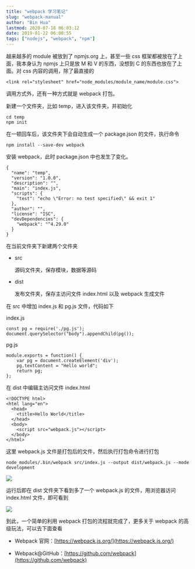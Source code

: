```yaml
---
title: "webpack 学习笔记"
slug: "webpack-manual"
author: "Bin Hua"
lastmod: 2020-07-18 06:03:12
date: 2019-01-22 06:00:55
tags: ["nodejs", "webpack", "npm"]
---
```


越来越多的 module 被放到了 npmjs.org 上，甚至一些 css 框架都被放在了上面，我本身认为 npmjs 上只是放 M 和 V 的东西，没想到 C 的东西也放在了上面。对 css 内容的调用，除了最直接的

```
<link rel="stylesheet" href="node_modules/module_name/module.css">
```

调用方式外，还有一种方式就是 webpack 打包。

新建一个文件夹，比如 temp，进入该文件夹，并初始化

```
cd temp
npm init
```

在一顿回车后，该文件夹下会自动生成一个 package.json 的文件，执行命令

```
npm install --save-dev webpack
```

安装 webpack，此时 package.json 中也发生了变化。

```
{
  "name": "temp",
  "version": "1.0.0",
  "description": "",
  "main": "index.js",
  "scripts": {
    "test": "echo \"Error: no test specified\" && exit 1"
  },
  "author": "",
  "license": "ISC",
  "devDependencies": {
    "webpack": "^4.29.0"
  }
}
```

在当前文件夹下新建两个文件夹

- src

    源码文件夹，保存模块，数据等源码

- dist

    发布文件夹，保存主访问文件 index.html 以及 webpack 生成文件
    
在 src 中增加 index.js 和 pg.js 文件，代码如下

index.js
    
    const pg = require('./pg.js');
    document.querySelector("body").appendChild(pg());
    
pg.js
    
    module.exports = function() {
        var pg = document.createElement('div');
        pg.textContent = "Hello world";
        return pg;
    };
  
在 dist 中编辑主访问文件 index.html

    <!DOCTYPE html>
    <html lang="en">
      <head>
        <title>Hello World</title>
      </head>
      <body>
        <script src="webpack.js"></script>
      </body>
    </html>
    
这里 webpack.js 文件是打包后的文件，然后执行打包命令进行打包

    node_modules/.bin/webpack src/index.js --output dist/webpack.js --mode development
    
![](/imgs/webpack-manual-01.png)
    
运行后即在 dist 文件夹下看到多了一个 webpack.js 的文件，用浏览器访问 index.html 文件，即可看到
    
![](/imgs/webpack-manual-02.png)
    
到此，一个简单的利用 webpack 打包的流程就完成了，更多关于 webpack 的高级玩法，可以去下面查看

- Webpack 官网：[https://webpack.js.org/](https://webpack.js.org/)

- Webpack@GitHub：[https://github.com/webpack](https://github.com/webpack)